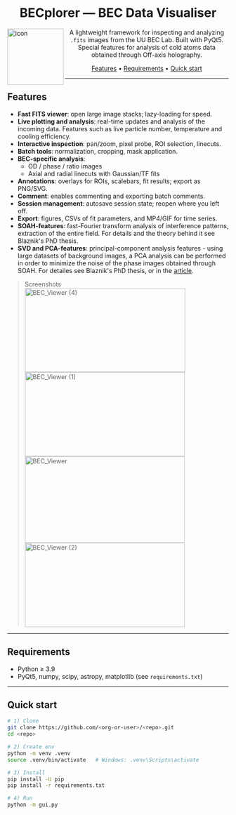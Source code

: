<h1 align="center">
  BECplorer — BEC Data Visualiser
</h1>

<img align="left" width="128" height="128" alt="icon" src="https://github.com/user-attachments/assets/b66db70b-0979-4a14-be07-a72687521d06">


<p align="center">
  A lightweight framework for inspecting and analyzing <code>.fits</code> images from the UU BEC Lab.
  Built with PyQt5. Special features for analysis of cold atoms data obtained through Off-axis holography.
</p>


<p align="center">
  <a href="#features">Features</a> •
  <a href="#Requirements">Requirements</a> •
  <a href="#quick-start">Quick start</a>
</p>

---

## Features

- **Fast FITS viewer**: open large image stacks; lazy-loading for speed.
- **Live plotting and analysis**: real-time updates and analysis of the incoming data. Features such as live particle number, temperature and cooling efficiency.
- **Interactive inspection**: pan/zoom, pixel probe, ROI selection, linecuts.
- **Batch tools**: normalization, cropping, mask application.
- **BEC-specific analysis**:
  - OD / phase / ratio images
  - Axial and radial linecuts with Gaussian/TF fits
- **Annotations**: overlays for ROIs, scalebars, fit results; export as PNG/SVG.
- **Comment**: enables commenting and exporting batch comments.
- **Session management**: autosave session state; reopen where you left off.
- **Export**: figures, CSVs of fit parameters, and MP4/GIF for time series.
- **SOAH-features**: fast-Fourier transform analysis of interference patterns, extraction of the entire field. For details and the theory behind it see Blaznik's PhD thesis. 
- **SVD and PCA-features**: principal-component analysis features - using large datasets of background images, a PCA analysis can be performed in order to minimize the noise of the phase images obtained through SOAH. For detailes see Blaznik's PhD thesis, or in the <a href="https://orcid.org/0009-0003-7288-719X">article</a>.

> Screenshots  
> <img width="365" height="192" alt="BEC_Viewer (4)" src="https://github.com/user-attachments/assets/2807d665-2cd4-4ddf-9035-fb0d464c232a" />
> <img width="364" height="192" alt="BEC_Viewer (1)" src="https://github.com/user-attachments/assets/6dc246c3-8f71-40b4-a92d-8c43aa0caa49" />
> <img width="364" height="197" alt="BEC_Viewer" src="https://github.com/user-attachments/assets/4eed33ef-a853-43cf-b532-727df438d98a" />
> <img width="364" height="192" alt="BEC_Viewer (2)" src="https://github.com/user-attachments/assets/2a2854e1-10f9-4223-a065-0aa7d6440942" />

---

## Requirements

- Python ≥ 3.9
- PyQt5, numpy, scipy, astropy, matplotlib (see `requirements.txt`)

---

## Quick start

```bash
# 1) Clone
git clone https://github.com/<org-or-user>/<repo>.git
cd <repo>

# 2) Create env
python -m venv .venv
source .venv/bin/activate   # Windows: .venv\Scripts\activate

# 3) Install
pip install -U pip
pip install -r requirements.txt

# 4) Run
python -m gui.py
